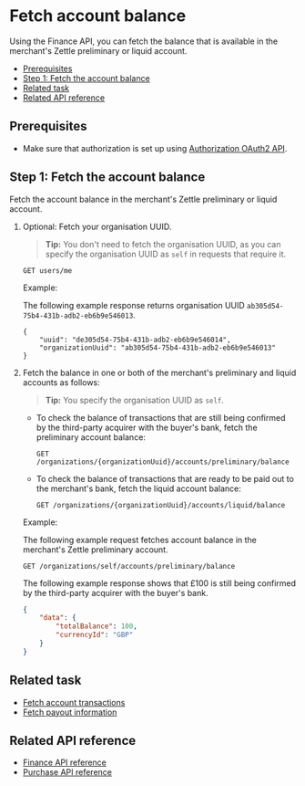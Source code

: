 Fetch account balance
===
Using the Finance API, you can fetch the balance that is available in the merchant's Zettle preliminary or liquid account.

* [Prerequisites](#prerequisites)
* [Step 1: Fetch the account balance](#step-1-fetch-the-account-balance)
* [Related task](#related-task)
* [Related API reference](#related-api-reference)

## Prerequisites
* Make sure that authorization is set up using [Authorization OAuth2 API](../../authorization.adoc). 
<!-- to be continued if any -->

## Step 1: Fetch the account balance 
Fetch the account balance in the merchant's Zettle preliminary or liquid account.  

1. Optional: Fetch your organisation UUID. 
   > **Tip:** You don't need to fetch the organisation UUID, as you can specify the organisation UUID as `self` in requests that require it.

    ```
    GET users/me
    ```
   Example:
       
   The following example response returns organisation UUID `ab305d54-75b4-431b-adb2-eb6b9e546013`.

    ```
    {
        "uuid": "de305d54-75b4-431b-adb2-eb6b9e546014",
        "organizationUuid": "ab305d54-75b4-431b-adb2-eb6b9e546013"
    }
    ```

2. Fetch the balance in one or both of the merchant's preliminary and liquid accounts as follows:
   > **Tip:** You specify the organisation UUID as `self`.
   * To check the balance of transactions that are still being confirmed by the third-party acquirer with the buyer's bank, fetch the preliminary account balance:
     ```
     GET /organizations/{organizationUuid}/accounts/preliminary/balance
     ```
   * To check the balance of transactions that are ready to be paid out to the merchant's bank, fetch the liquid account balance:
     ```
     GET /organizations/{organizationUuid}/accounts/liquid/balance
     ```

   Example:
   
   The following example request fetches account balance in the merchant's Zettle preliminary account.
   
   ```
   GET /organizations/self/accounts/preliminary/balance
   ```
       
   The following example response shows that £100 is still being confirmed by the third-party acquirer with the buyer's bank.

    ```json
    {
        "data": {
            "totalBalance": 100,
            "currencyId": "GBP"
        }
    }    

 
## Related task
* [Fetch account transactions](fetch-account-transactions.md)
* [Fetch payout information](fetch-payout-info.md)

## Related API reference
* [Finance API reference](../api-reference.md)
* [Purchase API reference](../../purchase.adoc)